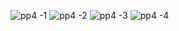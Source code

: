 ![pp4 -1](https://user-images.githubusercontent.com/57767891/199280274-f4da0588-d687-4d9d-a674-933b0c70b0e2.jpg)
![pp4 -2](https://user-images.githubusercontent.com/57767891/199280285-25bc0554-bb4a-4bc0-99dd-9d22e22e605d.jpg)
![pp4 -3](https://user-images.githubusercontent.com/57767891/199280286-d24b6a43-ccfd-4b94-b21b-3eaaf6c2a22f.jpg)
![pp4 -4](https://user-images.githubusercontent.com/57767891/199381846-f14ec17d-8050-4586-b680-cefce9487c33.jpg)
